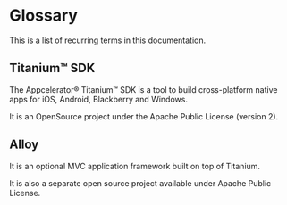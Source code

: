# Glossary

This is a list of recurring terms in this documentation.

## Titanium™ SDK

The Appcelerator® Titanium™ SDK is a tool to build cross-platform native apps for iOS, Android, Blackberry and Windows.

It is an OpenSource project under the Apache Public License (version 2).

## Alloy

It is an optional MVC application framework built on top of Titanium.

It is also a separate open source project available under Apache Public License.
